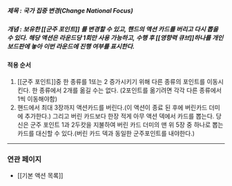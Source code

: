 ##### 제목 : 국가 집중 변경(Change National Focus)
##### 개념 : 보유한 [[군주 포인트]] 를 변경할 수 있고, 핸드의 액션 카드를 버리고 다시 뽑을 수 있다. 해당 액션은 라운드당 1회만 사용 가능하고, 수행 후 [[영향력 큐브]]하나를 개인 보드판에 놓아 이번 라운드에 진행 여부를 표시한다.

#### 적용 순서
1) [[군주 포인트]]중 한 종류를 1또는 2 증가시키기 위해 다른 종류의 포인트를 이동시킨다. 한 종류에서 2개를 옮길 수는 없다. (2포인트를 옮기려면 각각 다른 종류에서 1씩 이동해야함)
2) 핸드에서 최대 3장까지 액션카드를 버린다.(이 액션이 종료 된 후에 버린카드 더미에 추가한다.) 그리고 버린 카드보다 한장 적게 아무 액션 덱에서 카드를 뽑는다. 당신은 군주 포인트 1과 2두캇을 지불하여 버린 카드 더미의 맨 위 5장 중 하나로 뽑는 카드를 대신할 수 있다.(버린 카드 덱과 동일한 군주포인트를 내야한다.)
   
---
### 연관 페이지
- [[기본 액션 목록]]